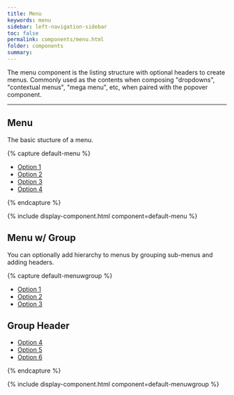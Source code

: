```yaml
---
title: Menu
keywords: menu
sidebar: left-navigation-sidebar
toc: false
permalink: components/menu.html
folder: components
summary:
---
```


The menu component is the listing structure with optional headers to create menus. Commonly used as the contents when composing "dropdowns", "contextual menus", "mega menu", etc, when paired with the popover component.

<hr/>

## Menu
The basic stucture of a menu.

{% capture default-menu %}
<nav class="fd-menu">
    <ul class="fd-menu__list">
        <li><a href="#" class="fd-menu__item">Option 1</a></li>
        <li><a href="#" class="fd-menu__item">Option 2</a></li>
        <li><a href="#" class="fd-menu__item">Option 3</a></li>
        <li><a href="#" class="fd-menu__item">Option 4</a></li>
    </ul>
</nav>
{% endcapture %}

{% include display-component.html component=default-menu %}

## Menu w/ Group
You can optionally add hierarchy to menus by grouping sub-menus and adding headers.

{% capture default-menuwgroup %}
<nav class="fd-menu">
    <ul class="fd-menu__list">
        <li><a href="#" class="fd-menu__item">Option 1</a></li>
        <li><a href="#" class="fd-menu__item">Option 2</a></li>
        <li><a href="#" class="fd-menu__item">Option 3</a></li>
    </ul>
    <div class="fd-menu__group">
        <h1 class="fd-menu__title">Group Header</h1>
        <ul class="fd-menu__list">
            <li><a href="#" class="fd-menu__item">Option 4</a></li>
            <li><a href="#" class="fd-menu__item">Option 5</a></li>
            <li><a href="#" class="fd-menu__item">Option 6</a></li>
        </ul>
    </div>
</nav>
{% endcapture %}

{% include display-component.html component=default-menuwgroup %}